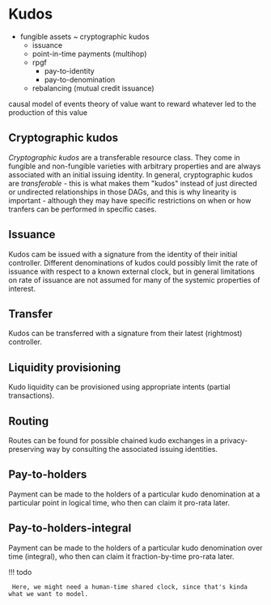 # Kudos


- fungible assets ~ cryptographic kudos
	- issuance
	- point-in-time payments (multihop)
	- rpgf
		- pay-to-identity
		- pay-to-denomination
	- rebalancing (mutual credit issuance)


causal model of events
theory of value
want to reward whatever led to the production of this value

## Cryptographic kudos


_Cryptographic kudos_ are a transferable resource class. They come in fungible and non-fungible varieties with arbitrary properties and are always associated with an initial issuing identity. In general, cryptographic kudos are _transferable_ - this is what makes them "kudos" instead of just directed or undirected relationships in those DAGs, and this is why linearity is important - although they may have specific restrictions on when or how tranfers can be performed in specific cases.

## Issuance


Kudos cam be issued with a signature from the identity of their initial controller. Different denominations of kudos could possibly limit the rate of issuance with respect to a known external clock, but in general limitations on rate of issuance are not assumed for many of the systemic properties of interest.

## Transfer


Kudos can be transferred with a signature from their latest (rightmost) controller.

## Liquidity provisioning


Kudo liquidity can be provisioned using appropriate intents (partial transactions).

## Routing


Routes can be found for possible chained kudo exchanges in a privacy-preserving way by consulting the associated issuing identities.

## Pay-to-holders


Payment can be made to the holders of a particular kudo denomination at a particular point in logical time, who then can claim it pro-rata later.

## Pay-to-holders-integral


Payment can be made to the holders of a particular kudo denomination over time (integral), who then can claim it fraction-by-time pro-rata later.

!!! todo

     Here, we might need a human-time shared clock, since that's kinda what we want to model.
